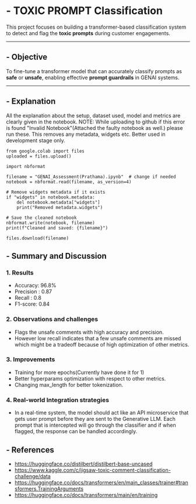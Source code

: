 #  - TOXIC PROMPT Classification

This project focuses on building a transformer-based classification system to detect and flag the **toxic prompts** during customer engagements.

---

## - Objective

To fine-tune a transformer model that can accurately classify prompts as **safe** or **unsafe**, enabling effective **prompt guardrails** in GENAI systems.

---

## - Explanation

All the explanation about the setup, dataset used, model and metrics are clearly given in the notebook.
NOTE: While uploading to github if this error is found "Invalid Notebook"(Attached the faulty notebook as well.) please run these.
This removes any metadata, widgets etc. Better used in development stage only.

```Colab cell
from google.colab import files
uploaded = files.upload()
```

```Colab cell
import nbformat

filename = "GENAI_Assessment(Prathama).ipynb"  # change if needed
notebook = nbformat.read(filename, as_version=4)

# Remove widgets metadata if it exists
if "widgets" in notebook.metadata:
    del notebook.metadata["widgets"]
    print("Removed metadata.widgets")

# Save the cleaned notebook
nbformat.write(notebook, filename)
print(f"Cleaned and saved: {filename}")
```

```Colab cell
files.download(filename)
```


## - Summary and Discussion

### 1. Results

- Accuracy: 96.8%
- Precision : 0.87
- Recall : 0.8
- F1-score: 0.84

### 2. Observations and challenges

- Flags the unsafe comments with high accuracy and precision.
- However low recall indicates that a few unsafe comments are missed which might be a tradeoff because of high optimization of other metrics.

### 3. Improvements

- Training for more epochs(Currently have done it for 1)
- Better hyperparams optimization with respect to other metrics.
- Changing max_length for better tokenization.

### 4. Real-world Integration strategies

- In a real-time system, the model should act like an API microservice that gets user prompt before they are sent to the Generative LLM. Each prompt that is intercepted will go through the classifier and if when flagged, the response can be handled accordingly.


## - References

- https://huggingface.co/distilbert/distilbert-base-uncased
- https://www.kaggle.com/c/jigsaw-toxic-comment-classification-challenge/data
- https://huggingface.co/docs/transformers/en/main_classes/trainer#transformers.TrainingArguments
- https://huggingface.co/docs/transformers/main/en/training
